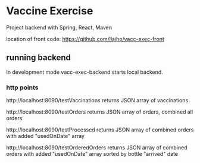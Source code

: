 # Vaccine Exercise

Project backend with Spring, React, Maven

location of front code: https://github.com/llaiho/vacc-exec-front


## running backend

In development mode vacc-exec-backend starts local backend.


### http points

http://localhost:8090/testVaccinations
returns JSON array of vaccinations


http://localhost:8090/testOrders
returns JSON array of orders, combined all orders


http://localhost:8090/testProcessed
returns JSON array of combined orders with added "usedOnDate" array


http://localhost:8090/testOrderedOrders
returns JSON array of combined orders with added "usedOnDate" array 
sorted by bottle "arrived" date

